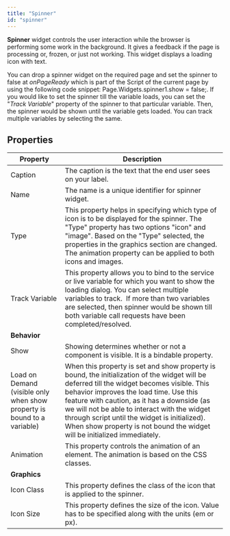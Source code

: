 ```yaml
---
title: "Spinner"
id: "spinner"
---
```


**Spinner** widget controls the user interaction while the browser is performing some work in the background. It gives a feedback if the page is processing or, frozen, or just not working. This widget displays a loading icon with text.

You can drop a spinner widget on the required page and set the spinner to false at _onPageReady_ which is part of the Script of the current page by using the following code snippet: Page.Widgets.spinner1.show = false;. If you would like to set the spinner till the variable loads, you can set the "_Track Variable_" property of the spinner to that particular variable. Then, the spinner would be shown until the variable gets loaded. You can track multiple variables by selecting the same.

## Properties

| **Property** | **Description** |
| --- | --- |
| Caption | The caption is the text that the end user sees on your label. |
| Name | The name is a unique identifier for spinner widget. |
| Type | This property helps in specifying which type of icon is to be displayed for the spinner. The "Type" property has two options "icon" and "image". Based on the "Type" selected, the properties in the graphics section are changed. The animation property can be applied to both icons and images. |
| Track Variable | This property allows you to bind to the service or live variable for which you want to show the loading dialog. You can select multiple variables to track.  If more than two variables are selected, then spinner would be shown till both variable call requests have been completed/resolved. |
| **Behavior** |
| Show | Showing determines whether or not a component is visible. It is a bindable property. |
| Load on Demand (visible only when show property is bound to a variable) | When this property is set and show property is bound, the initialization of the widget will be deferred till the widget becomes visible. This behavior improves the load time. Use this feature with caution, as it has a downside (as we will not be able to interact with the widget through script until the widget is initialized). When show property is not bound the widget will be initialized immediately. |
| Animation | This property controls the animation of an element. The animation is based on the CSS classes. |
| **Graphics** |
| Icon Class | This property defines the class of the icon that is applied to the spinner. |
| Icon Size | This property defines the size of the icon. Value has to be specified along with the units (em or px). |

